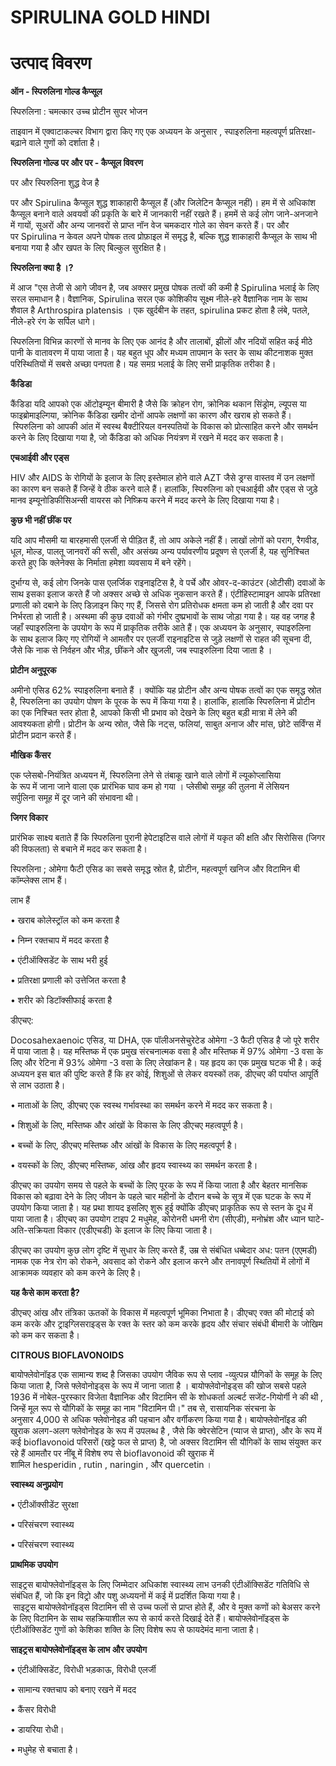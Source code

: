 # SPIRULINA GOLD HINDI

# उत्पाद विवरण

**ऑन - स्पिरुलिना गोल्ड कैप्सूल**

स्पिरुलिना : चमत्कार उच्च प्रोटीन सुपर भोजन

ताइवान में एक्वाटाकल्चर विभाग द्वारा किए गए एक अध्ययन के अनुसार , स्पाइरुलिना महत्वपूर्ण प्रतिरक्षा-बढ़ाने वाले गुणों को दर्शाता है।

**स्पिरुलिना गोल्ड पर और पर - कैप्सूल विवरण**

पर और स्पिरुलिना शुद्ध वेज है

पर और Spirulina कैप्सूल शुद्ध शाकाहारी कैप्सूल हैं (और जिलेटिन कैप्सूल नहीं)। हम में से अधिकांश कैप्सूल बनाने वाले अवयवों की प्रकृति के बारे में जानकारी नहीं रखते हैं। हममें से कई लोग जाने-अनजाने में गायों, सूअरों और अन्य जानवरों से प्राप्त नॉन वेज चमकदार गोले का सेवन करते हैं। पर और पर Spirulina न केवल अपने पोषक तत्व प्रोफ़ाइल में समृद्ध है, बल्कि शुद्ध शाकाहारी कैप्सूल के साथ भी बनाया गया है और खपत के लिए बिल्कुल सुरक्षित है।

**स्पिरुलिना क्या है ।?**

में आज "एस तेजी से आगे जीवन है, जब अक्सर प्रमुख पोषक तत्वों की कमी है Spirulina भलाई के लिए सरल समाधान है। वैज्ञानिक, Spirulina सरल एक कोशिकीय सूक्ष्म नीले-हरे वैज्ञानिक नाम के साथ शैवाल है Arthrospira platensis । एक खुर्दबीन के तहत, spirulina प्रकट होता है लंबे, पतले, नीले-हरे रंग के सर्पिल धागे।

स्पिरुलिना विभिन्न कारणों से मानव के लिए एक आनंद है और तालाबों, झीलों और नदियों सहित कई मीठे पानी के वातावरण में पाया जाता है। यह बहुत धूप और मध्यम तापमान के स्तर के साथ कीटनाशक मुक्त परिस्थितियों में सबसे अच्छा पनपता है। यह समग्र भलाई के लिए सभी प्राकृतिक तरीका है।

**कैंडिडा**

कैंडिडा यदि आपको एक ऑटोइम्यून बीमारी है जैसे कि क्रोहन रोग, क्रोनिक थकान सिंड्रोम, ल्यूपस या फाइब्रोमाइल्गिया, क्रोनिक कैंडिडा खमीर दोनों आपके लक्षणों का कारण और खराब हो सकते हैं। स्पिरुलिना को आपकी आंत में स्वस्थ बैक्टीरियल वनस्पतियों के विकास को प्रोत्साहित करने और समर्थन करने के लिए दिखाया गया है, जो कैंडिडा को अधिक नियंत्रण में रखने में मदद कर सकता है।

**एचआईवी और एड्स**

HIV और AIDS के रोगियों के इलाज के लिए इस्तेमाल होने वाले AZT जैसे ड्रग्स वास्तव में उन लक्षणों का कारण बन सकते हैं जिन्हें वे ठीक करने वाले हैं। हालांकि, स्पिरुलिना को एचआईवी और एड्स से जुड़े मानव इम्यूनोडिफीसिअन्सी वायरस को निष्क्रिय करने में मदद करने के लिए दिखाया गया है।

**कुछ भी नहीं छींक पर**

यदि आप मौसमी या बारहमासी एलर्जी से पीड़ित हैं, तो आप अकेले नहीं हैं। लाखों लोगों को पराग, रैगवीड, धूल, मोल्ड, पालतू जानवरों की रूसी, और असंख्य अन्य पर्यावरणीय प्रदूषण से एलर्जी है, यह सुनिश्चित करते हुए कि क्लेनेक्स के निर्माता हमेशा व्यवसाय में बने रहेंगे।

दुर्भाग्य से, कई लोग जिनके पास एलर्जिक राइनाइटिस है, वे पर्चे और ओवर-द-काउंटर (ओटीसी) दवाओं के साथ इसका इलाज करते हैं जो अक्सर अच्छे से अधिक नुकसान करते हैं। एंटीहिस्टामाइन आपके प्रतिरक्षा प्रणाली को दबाने के लिए डिज़ाइन किए गए हैं, जिससे रोग प्रतिरोधक क्षमता कम हो जाती है और दवा पर निर्भरता हो जाती है। अस्थमा की कुछ दवाओं को गंभीर दुष्प्रभावों के साथ जोड़ा गया है। यह वह जगह है जहाँ स्पाइरुलिना के उपयोग के रूप में प्राकृतिक तरीके आते हैं। एक अध्ययन के अनुसार, स्पाइरुलिना के साथ इलाज किए गए रोगियों ने आमतौर पर एलर्जी राइनाइटिस से जुड़े लक्षणों से राहत की सूचना दी, जैसे कि नाक से निर्वहन और भीड़, छींकने और खुजली, जब स्पाइरुलिना दिया जाता है ।

**प्रोटीन अनुपूरक**

अमीनो एसिड 62% स्पाइरुलिना बनाते हैं । क्योंकि यह प्रोटीन और अन्य पोषक तत्वों का एक समृद्ध स्रोत है, स्पिरुलिना का उपयोग पोषण के पूरक के रूप में किया गया है। हालांकि, हालांकि स्पिरुलिना में प्रोटीन का एक निश्चित स्तर होता है, आपको किसी भी प्रभाव को देखने के लिए बहुत बड़ी मात्रा में लेने की आवश्यकता होगी। प्रोटीन के अन्य स्रोत, जैसे कि नट्स, फलियां, साबुत अनाज और मांस, छोटे सर्विंग्स में प्रोटीन प्रदान करते हैं।

**मौखिक कैंसर**

एक प्लेसबो-नियंत्रित अध्ययन में, स्पिरुलिना लेने से तंबाकू खाने वाले लोगों में ल्यूकोप्लासिया के रूप में जाना जाने वाला एक प्रारंभिक घाव कम हो गया । प्लेसीबो समूह की तुलना में लेसियन सर्पुलिना समूह में दूर जाने की संभावना थी।

**जिगर विकार**

प्रारंभिक साक्ष्य बताते हैं कि स्पिरुलिना पुरानी हेपेटाइटिस वाले लोगों में यकृत की क्षति और सिरोसिस (जिगर की विफलता) से बचाने में मदद कर सकता है।

स्पिरुलिना ; ओमेगा फैटी एसिड का सबसे समृद्ध स्रोत है, प्रोटीन, महत्वपूर्ण खनिज और विटामिन बी कॉम्प्लेक्स लाभ हैं।

लाभ हैं

• खराब कोलेस्ट्रॉल को कम करता है

• निम्न रक्तचाप में मदद करता है

• एंटीऑक्सिडेंट के साथ भरी हुई

• प्रतिरक्षा प्रणाली को उत्तेजित करता है

• शरीर को डिटॉक्सीफाई करता है

डीएचए:

Docosahexaenoic एसिड, या DHA, एक पॉलीअनसेचुरेटेड ओमेगा -3 फैटी एसिड है जो पूरे शरीर में पाया जाता है। यह मस्तिष्क में एक प्रमुख संरचनात्मक वसा है और मस्तिष्क में 97% ओमेगा -3 वसा के लिए और रेटिना में 93% ओमेगा -3 वसा के लिए लेखांकन है। यह हृदय का एक प्रमुख घटक भी है। कई अध्ययन इस बात की पुष्टि करते हैं कि हर कोई, शिशुओं से लेकर वयस्कों तक, डीएचए की पर्याप्त आपूर्ति से लाभ उठाता है।

• माताओं के लिए, डीएचए एक स्वस्थ गर्भावस्था का समर्थन करने में मदद कर सकता है।

• शिशुओं के लिए, मस्तिष्क और आंखों के विकास के लिए डीएचए महत्वपूर्ण है।

• बच्चों के लिए, डीएचए मस्तिष्क और आंखों के विकास के लिए महत्वपूर्ण है।

• वयस्कों के लिए, डीएचए मस्तिष्क, आंख और हृदय स्वास्थ्य का समर्थन करता है।

डीएचए का उपयोग समय से पहले के बच्चों के लिए पूरक के रूप में किया जाता है और बेहतर मानसिक विकास को बढ़ावा देने के लिए जीवन के पहले चार महीनों के दौरान बच्चे के सूत्र में एक घटक के रूप में उपयोग किया जाता है। यह प्रथा शायद इसलिए शुरू हुई क्योंकि डीएचए प्राकृतिक रूप से स्तन के दूध में पाया जाता है। डीएचए का उपयोग टाइप 2 मधुमेह, कोरोनरी धमनी रोग (सीएडी), मनोभ्रंश और ध्यान घाटे-अति-सक्रियता विकार (एडीएचडी) के इलाज के लिए किया जाता है।

डीएचए का उपयोग कुछ लोग दृष्टि में सुधार के लिए करते हैं, उम्र से संबंधित धब्बेदार अध: पतन (एएमडी) नामक एक नेत्र रोग को रोकने, अवसाद को रोकने और इलाज करने और तनावपूर्ण स्थितियों में लोगों में आक्रामक व्यवहार को कम करने के लिए है।

**यह कैसे काम करता है?**

डीएचए आंख और तंत्रिका ऊतकों के विकास में महत्वपूर्ण भूमिका निभाता है। डीएचए रक्त की मोटाई को कम करके और ट्राइग्लिसराइड्स के रक्त के स्तर को कम करके हृदय और संचार संबंधी बीमारी के जोखिम को कम कर सकता है।

**CITROUS BIOFLAVONOIDS**

बायोफ्लेवोनॉइड एक सामान्य शब्द है जिसका उपयोग जैविक रूप से प्लाव -व्युत्पन्न यौगिकों के समूह के लिए किया जाता है, जिसे फ्लेवोनोइड्स के रूप में जाना जाता है । बायोफ्लेवोनोइड्स की खोज सबसे पहले 1936 में नोबेल-पुरस्कार विजेता वैज्ञानिक और विटामिन सी के शोधकर्ता अल्बर्ट सजेंट-गियोर्गी ने की थी , जिन्हें मूल रूप से यौगिकों के समूह का नाम "विटामिन पी।" तब से, रासायनिक संरचना के अनुसार 4,000 से अधिक फ्लेवोनोइड की पहचान और वर्गीकरण किया गया है। बायोफ्लेवोनॉइड की खुराक अलग-अलग फ्लेवोनोइड के रूप में उपलब्ध है , जैसे कि क्वेरसेटिन (प्याज से प्राप्त), और के रूप में कई bioflavonoid परिसरों (खट्टे फल से प्राप्त) है, जो अक्सर विटामिन सी यौगिकों के साथ संयुक्त कर रहे हैं आमतौर पर नींबू में विशेष रुप से bioflavonoid की खुराक में शामिल hesperidin , rutin , naringin , और quercetin ।

**स्वास्थ्य अनुप्रयोग**

• एंटीऑक्सीडेंट सुरक्षा

• परिसंचरण स्वास्थ्य

• परिसंचरण स्वास्थ्य

**प्राथमिक उपयोग**

साइट्रस बायोफ्लेवोनॉइड्स के लिए जिम्मेदार अधिकांश स्वास्थ्य लाभ उनकी एंटीऑक्सिडेंट गतिविधि से संबंधित हैं, जो कि इन विट्रो और पशु अध्ययनों में कई में प्रदर्शित किया गया है। साइट्रस बायोफ्लेवोनॉइड्स विटामिन सी से उच्च फलों से प्राप्त होते हैं, और वे मुक्त कणों को बेअसर करने के लिए विटामिन के साथ सहक्रियाशील रूप से कार्य करते दिखाई देते हैं। बायोफ्लेवोनॉइड्स के एंटीऑक्सिडेंट गुणों को केशिका शक्ति के लिए विशेष रूप से फायदेमंद माना जाता है।

**साइट्रस बायोफ्लेवोनॉइड्स के लाभ और उपयोग**

• एंटीऑक्सिडेंट, विरोधी भड़काऊ, विरोधी एलर्जी

• सामान्य रक्तचाप को बनाए रखने में मदद

• कैंसर विरोधी

• डायरिया रोधी।

• मधुमेह से बचाता है।